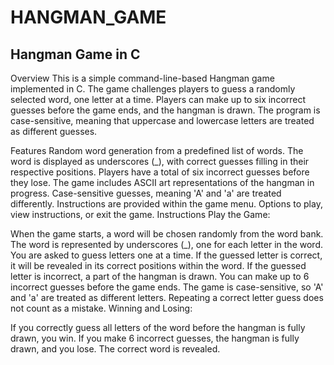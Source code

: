 # HANGMAN_GAME

Hangman Game in C
-----------------------------------------------------------------
Overview
This is a simple command-line-based Hangman game implemented in C. The game challenges players to guess a randomly selected word, one letter at a time. Players can make up to six incorrect guesses before the game ends, and the hangman is drawn. The program is case-sensitive, meaning that uppercase and lowercase letters are treated as different guesses.

Features
Random word generation from a predefined list of words.
The word is displayed as underscores (_), with correct guesses filling in their respective positions.
Players have a total of six incorrect guesses before they lose.
The game includes ASCII art representations of the hangman in progress.
Case-sensitive guesses, meaning 'A' and 'a' are treated differently.
Instructions are provided within the game menu.
Options to play, view instructions, or exit the game.
Instructions
Play the Game:

When the game starts, a word will be chosen randomly from the word bank.
The word is represented by underscores (_), one for each letter in the word.
You are asked to guess letters one at a time.
If the guessed letter is correct, it will be revealed in its correct positions within the word.
If the guessed letter is incorrect, a part of the hangman is drawn.
You can make up to 6 incorrect guesses before the game ends.
The game is case-sensitive, so 'A' and 'a' are treated as different letters.
Repeating a correct letter guess does not count as a mistake.
Winning and Losing:

If you correctly guess all letters of the word before the hangman is fully drawn, you win.
If you make 6 incorrect guesses, the hangman is fully drawn, and you lose. The correct word is revealed.
